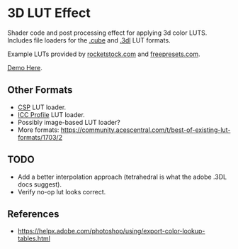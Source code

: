 # 3D LUT Effect

Shader code and post processing effect for applying 3d color LUTS. Includes file loaders for the [.cube](https://wwwimages2.adobe.com/content/dam/acom/en/products/speedgrade/cc/pdfs/cube-lut-specification-1.0.pdf) and [.3dl](http://download.autodesk.com/us/systemdocs/help/2011/lustre/index.html?url=./files/WSc4e151a45a3b785a24c3d9a411df9298473-7ffd.htm,topicNumber=d0e9492) LUT formats.

Example LUTs provided by [rocketstock.com](https://www.rocketstock.com/free-after-effects-templates/35-free-luts-for-color-grading-videos/) and [freepresets.com](https://www.freepresets.com/product/free-luts-cinematic/).

[Demo Here](https://gkjohnson.github.io/threejs-sandbox/3d-lut/).

## Other Formats
- [CSP](http://www.digitalvision.tv/w/images/9/9d/UM.nucoda.pdf) LUT loader.
- [ICC Profile](http://www.color.org/icc32.pdf) LUT loader.
- Possibly image-based LUT loader?
- More formats: https://community.acescentral.com/t/best-of-existing-lut-formats/1703/2

## TODO
- Add a better interpolation approach (tetrahedral is what the adobe .3DL docs suggest).
- Verify no-op lut looks correct.

## References

- https://helpx.adobe.com/photoshop/using/export-color-lookup-tables.html
